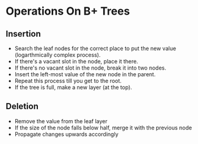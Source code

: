 # Operations On B+ Trees
## Insertion
* Search the leaf nodes for the correct place to put the new value (logarthmically complex process). 
* If there's a vacant slot in the node, place it there.
* If there's no vacant slot in the node, break it into two nodes.
* Insert the left-most value of the new node in the parent.
* Repeat this process till you get to the root.
* If the tree is full, make a new layer (at the top).

## Deletion
* Remove the value from the leaf layer
* If the size of the node falls below half, merge it with the previous node
* Propagate changes upwards accordingly


